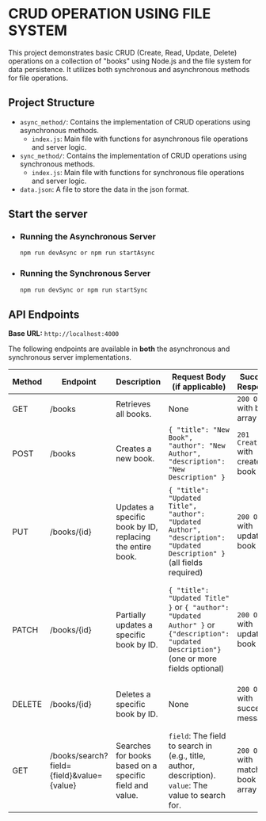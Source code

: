 # CRUD OPERATION USING FILE SYSTEM

This project demonstrates basic CRUD (Create, Read, Update, Delete) operations on a collection of "books" using Node.js and the file system for data persistence. It utilizes both synchronous and asynchronous methods for file operations.

## Project Structure

-   `async_method/`: Contains the implementation of CRUD operations using asynchronous methods.
    -   `index.js`: Main file with functions for asynchronous file operations and server logic.
-   `sync_method/`: Contains the implementation of CRUD operations using synchronous methods.
    -   `index.js`: Main file with functions for synchronous file operations and server logic.
- `data.json`: A file to store the data in the json format.

## Start the server

-   ### Running the Asynchronous Server
    ```bash
    npm run devAsync or npm run startAsync
    ```
-   ### Running the Synchronous Server
    ```bash
    npm run devSync or npm run startSync
    ```
## API Endpoints

**Base URL:** `http://localhost:4000`

The following endpoints are available in **both** the asynchronous and synchronous server implementations.

| Method | Endpoint                                  | Description                                                | Request Body (if applicable)                                                                                                                 | Success Response                  | Error Responses                                                                      |
| ------ |-------------------------------------------|------------------------------------------------------------|----------------------------------------------------------------------------------------------------------------------------------------------|-----------------------------------|--------------------------------------------------------------------------------------|
| GET    | /books                                    | Retrieves all books.                                       | None                                                                                                                                         | `200 OK` with book array          | None                                                                                 |
| POST   | /books                                    | Creates a new book.                                        | `{ "title": "New Book", "author": "New Author", "description": "New Description" }`                                                          | `201 Created` with created book   | `400 Bad Request` if request body is invalid.                                        |
| PUT    | /books/{id}                               | Updates a specific book by ID, replacing the entire book.  | `{ "title": "Updated Title", "author": "Updated Author", "description": "Updated Description" }` (all fields required)                       | `200 OK` with updated book        | `404 Not Found` if book doesn't exist, `400 Bad Request` if request body is invalid. |
| PATCH  | /books/{id}                               | Partially updates a specific book by ID.                   | `{ "title": "Updated Title" }` or `{ "author": "Updated Author" }` or `{"description": "updated Description"}` (one or more fields optional) | `200 OK` with updated book        | `404 Not Found` if book doesn't exist, `400 Bad Request` if request body is invalid. |
| DELETE | /books/{id}                               | Deletes a specific book by ID.                             | None                                                                                                                                         | `200 OK` with success message     | `404 Not Found` if book doesn't exist                                                |
| GET    | /books/search?field={field}&value={value} | Searches for books based on a specific field and value.    | `field`: The field to search in (e.g., title, author, description).<br>`value`: The value to search for.                                     | `200 OK` with matching book array | `400 Bad Request` if field or value is missing.                                      |


